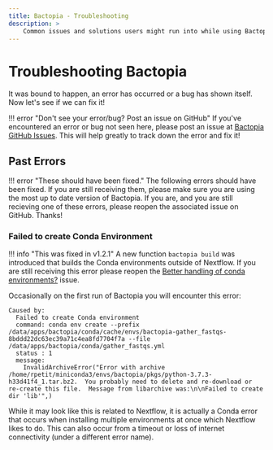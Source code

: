 ```yaml
---
title: Bactopia - Troubleshooting
description: >
    Common issues and solutions users might run into while using Bactopia.
---
```

# Troubleshooting Bactopia
It was bound to happen, an error has occurred or a bug has shown itself. Now let's see if we can fix it!

!!! error "Don't see your error/bug? Post an issue on GitHub"
    If you've encountered an error or bug not seen here, please post an issue at [Bactopia GitHub Issues](https://github.com/bactopia/bactopia/issues). This will help greatly to track down the error and fix it!

## Past Errors

!!! error "These should have been fixed."
    The following errors should have been fixed. If you are still receiving them, please make sure you are using the most up to date version of Bactopia. If you are, and you are still recieving one of these errors, please reopen the associated issue on GitHub. Thanks!

### Failed to create Conda Environment

!!! info "This was fixed in v1.2.1"
    A new function `bactopia build` was introduced that builds the Conda environments outside of Nextflow. If you are still receiving this error please reopen the [Better handling of conda environments?](https://github.com/bactopia/bactopia/issues/13) issue.

Occasionally on the first run of Bactopia you will encounter this error: 
```
Caused by:
  Failed to create Conda environment
  command: conda env create --prefix /data/apps/bactopia/conda/cache/envs/bactopia-gather_fastqs-8bddd22dc63ec39a71c4ea8fd7704f7a --file /data/apps/bactopia/conda/gather_fastqs.yml
  status : 1
  message:
    InvalidArchiveError("Error with archive /home/rpetit/miniconda3/envs/bactopia/pkgs/python-3.7.3-h33d41f4_1.tar.bz2.  You probably need to delete and re-download or re-create this file.  Message from libarchive was:\n\nFailed to create dir 'lib'",)
```

While it may look like this is related to Nextflow, it is actually a Conda error that occurs when installing multiple environments at once which Nextflow likes to do. This can also occur from a timeout or loss of internet connectivity (under a different error name).

